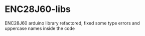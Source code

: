 # ENC28J60-libs
ENC28J60 arduino library refactored, fixed some type errors and uppercase names inside the code
